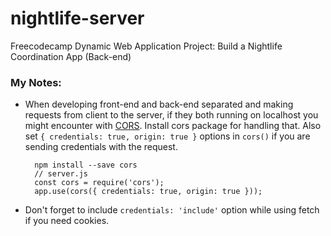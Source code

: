 # nightlife-server
Freecodecamp Dynamic Web Application Project: Build a Nightlife Coordination App (Back-end)

### My Notes:

- When developing front-end and back-end separated and making requests from client to the server, if they both running on localhost you might encounter with [CORS](https://developer.mozilla.org/en-US/docs/Web/HTTP/CORS).
Install cors package for handling that. Also set `{ credentials: true, origin: true }` options in `cors()` if you are sending credentials with the request.

        npm install --save cors
        // server.js
        const cors = require('cors');
        app.use(cors({ credentials: true, origin: true }));

- Don't forget to include `credentials: 'include'` option while using fetch if you need cookies.
